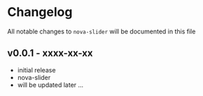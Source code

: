 # Changelog

All notable changes to `nova-slider` will be documented in this file

## v0.0.1 - xxxx-xx-xx

- initial release
- nova-slider
- will be updated later ...
